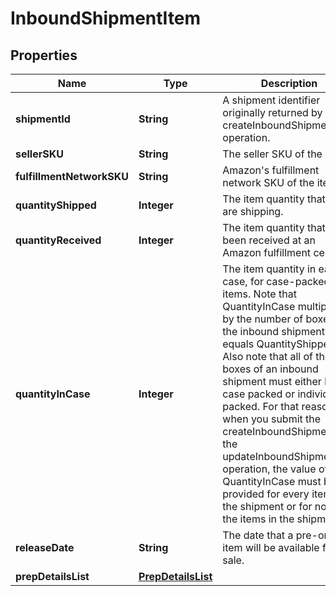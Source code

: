 
# InboundShipmentItem

## Properties
Name | Type | Description | Notes
------------ | ------------- | ------------- | -------------
**shipmentId** | **String** | A shipment identifier originally returned by the createInboundShipmentPlan operation. |  [optional]
**sellerSKU** | **String** | The seller SKU of the item. | 
**fulfillmentNetworkSKU** | **String** | Amazon&#39;s fulfillment network SKU of the item. |  [optional]
**quantityShipped** | **Integer** | The item quantity that you are shipping. | 
**quantityReceived** | **Integer** | The item quantity that has been received at an Amazon fulfillment center. |  [optional]
**quantityInCase** | **Integer** | The item quantity in each case, for case-packed items. Note that QuantityInCase multiplied by the number of boxes in the inbound shipment equals QuantityShipped. Also note that all of the boxes of an inbound shipment must either be case packed or individually packed. For that reason, when you submit the createInboundShipment or the updateInboundShipment operation, the value of QuantityInCase must be provided for every item in the shipment or for none of the items in the shipment. |  [optional]
**releaseDate** | **String** | The date that a pre-order item will be available for sale. |  [optional]
**prepDetailsList** | [**PrepDetailsList**](PrepDetailsList.md) |  |  [optional]



